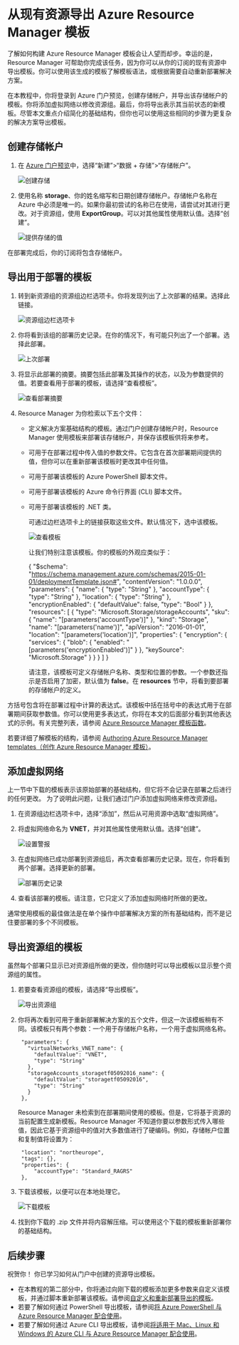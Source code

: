 <properties
	pageTitle="导出 Azure Resource Manager 模板 | Azure"
	description="使用 Azure Resource Manager 从现有资源组导出模板。"
	services="azure-resource-manager"
	documentationCenter=""
	authors="tfitzmac"
	manager="timlt"
	editor="tysonn"/>

<tags
	ms.service="azure-resource-manager"
	ms.date="05/10/2016"
	wacn.date="07/18/2016"/>

# 从现有资源导出 Azure Resource Manager 模板

了解如何构建 Azure Resource Manager 模板会让人望而却步。幸运的是，Resource Manager 可帮助你完成该任务，因为你可以从你的订阅的现有资源中导出模板。你可以使用该生成的模板了解模板语法，或根据需要自动重新部署解决方案。

在本教程中，你将登录到 Azure 门户预览，创建存储帐户，并导出该存储帐户的模板。你将添加虚拟网络以修改资源组。最后，你将导出表示其当前状态的新模板。尽管本文重点介绍简化的基础结构，但你也可以使用这些相同的步骤为更复杂的解决方案导出模板。

## 创建存储帐户

1. 在 [Azure 门户预览](https://portal.azure.cn)中，选择“新建”>“数据 + 存储”>“存储帐户”。

      ![创建存储](./media/resource-manager-export-template/create-storage.png)

2. 使用名称 **storage**、你的姓名缩写和日期创建存储帐户。存储帐户名称在 Azure 中必须是唯一的。如果你最初尝试的名称已在使用，请尝试对其进行更改。对于资源组，使用 **ExportGroup**。可以对其他属性使用默认值。选择“创建”。

      ![提供存储的值](./media/resource-manager-export-template/provide-storage-values.png)

在部署完成后，你的订阅将包含存储帐户。

## 导出用于部署的模板

1. 转到新资源组的资源组边栏选项卡。你将发现列出了上次部署的结果。选择此链接。

      ![资源组边栏选项卡](./media/resource-manager-export-template/resource-group-blade.png)

2. 你将看到该组的部署历史记录。在你的情况下，有可能只列出了一个部署。选择此部署。

     ![上次部署](./media/resource-manager-export-template/last-deployment.png)

3. 将显示此部署的摘要。摘要包括此部署及其操作的状态，以及为参数提供的值。若要查看用于部署的模板，请选择“查看模板”。

     ![查看部署摘要](./media/resource-manager-export-template/deployment-summary.png)

4. Resource Manager 为你检索以下五个文件：

   - 定义解决方案基础结构的模板。通过门户创建存储帐户时，Resource Manager 使用模板来部署该存储帐户，并保存该模板供将来参考。

   - 可用于在部署过程中传入值的参数文件。它包含在首次部署期间提供的值，但你可以在重新部署该模板时更改其中任何值。

   - 可用于部署该模板的 Azure PowerShell 脚本文件。

   - 可用于部署该模板的 Azure 命令行界面 (CLI) 脚本文件。

   - 可用于部署该模板的 .NET 类。

     可通过边栏选项卡上的链接获取这些文件。默认情况下，选中该模板。

       ![查看模板](./media/resource-manager-export-template/view-template.png)

     让我们特别注意该模板。你的模板的外观应类似于：

        {
          "$schema": "https://schema.management.azure.com/schemas/2015-01-01/deploymentTemplate.json#",
          "contentVersion": "1.0.0.0",
          "parameters": {
            "name": {
              "type": "String"
            },
            "accountType": {
              "type": "String"
            },
            "location": {
              "type": "String"
            },
            "encryptionEnabled": {
              "defaultValue": false,
              "type": "Bool"
            }
          },
          "resources": [
            {
              "type": "Microsoft.Storage/storageAccounts",
              "sku": {
                "name": "[parameters('accountType')]"
              },
              "kind": "Storage",
              "name": "[parameters('name')]",
              "apiVersion": "2016-01-01",
              "location": "[parameters('location')]",
              "properties": {
                "encryption": {
                  "services": {
                    "blob": {
                      "enabled": "[parameters('encryptionEnabled')]"
                    }
                  },
                  "keySource": "Microsoft.Storage"
                }
              }
            }
          ]
        }

     请注意，该模板可定义存储帐户名称、类型和位置的参数。一个参数还指示是否启用了加密，默认值为 **false**。在 **resources** 节中，将看到要部署的存储帐户的定义。

方括号包含将在部署过程中计算的表达式。该模板中括在括号中的表达式用于在部署期间获取参数值。你可以使用更多表达式，你将在本文的后面部分看到其他表达式的示例。有关完整列表，请参阅 [Azure Resource Manager 模板函数](/documentation/articles/resource-group-template-functions/)。

若要详细了解模板的结构，请参阅 [Authoring Azure Resource Manager templates（创作 Azure Resource Manager 模板）](/documentation/articles/resource-group-authoring-templates/)。

## 添加虚拟网络

上一节中下载的模板表示该原始部署的基础结构，但它将不会记录在部署之后进行的任何更改。
为了说明此问题，让我们通过门户添加虚拟网络来修改资源组。

1. 在资源组边栏选项卡中，选择“添加”，然后从可用资源中选取“虚拟网络”。

2. 将虚拟网络命名为 **VNET**，并对其他属性使用默认值。选择“创建”。

      ![设置警报](./media/resource-manager-export-template/create-vnet.png)

3. 在虚拟网络已成功部署到资源组后，再次查看部署历史记录。现在，你将看到两个部署。选择更新的部署。

      ![部署历史记录](./media/resource-manager-export-template/deployment-history.png)

4. 查看该部署的模板。请注意，它只定义了添加虚拟网络时所做的更改。

通常使用模板的最佳做法是在单个操作中部署解决方案的所有基础结构，而不是记住要部署的多个不同模板。


## 导出资源组的模板

虽然每个部署只显示已对资源组所做的更改，但你随时可以导出模板以显示整个资源组的属性。

1. 若要查看资源组的模板，请选择“导出模板”。

      ![导出资源组](./media/resource-manager-export-template/export-resource-group.png)

2. 你将再次看到可用于重新部署解决方案的五个文件，但这一次该模板稍有不同。该模板只有两个参数：一个用于存储帐户名称，一个用于虚拟网络名称。

        "parameters": {
          "virtualNetworks_VNET_name": {
            "defaultValue": "VNET",
            "type": "String"
          },
          "storageAccounts_storagetf05092016_name": {
            "defaultValue": "storagetf05092016",
            "type": "String"
          }
        },

     Resource Manager 未检索到在部署期间使用的模板。但是，它将基于资源的当前配置生成新模板。Resource Manager 不知道你要以参数形式传入哪些值，因此它基于资源组中的值对大多数值进行了硬编码。例如，存储帐户位置和复制值将设置为：

        "location": "northeurope",
        "tags": {},
        "properties": {
            "accountType": "Standard_RAGRS"
        },

3. 下载该模板，以便可以在本地处理它。

      ![下载模板](./media/resource-manager-export-template/download-template.png)

4. 找到你下载的 .zip 文件并将内容解压缩。可以使用这个下载的模板重新部署你的基础结构。

## 后续步骤

祝贺你！ 你已学习如何从门户中创建的资源导出模板。

- 在本教程的第二部分中，你将通过向刚下载的模板添加更多参数来自定义该模板，并通过脚本重新部署该模板。请参阅[自定义和重新部署导出的模板](/documentation/articles/resource-manager-customize-template/)。
- 若要了解如何通过 PowerShell 导出模板，请参阅[将 Azure PowerShell 与 Azure Resource Manager 配合使用](/documentation/articles/powershell-azure-resource-manager/)。
- 若要了解如何通过 Azure CLI 导出模板，请参阅[将适用于 Mac、Linux 和 Windows 的 Azure CLI 与 Azure Resource Manager 配合使用](/documentation/articles/xplat-cli-azure-resource-manager/)。


<!---HONumber=Mooncake_0711_2016-->